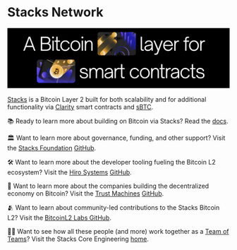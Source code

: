 # Stacks Network 

![Untitled](banner.png)

[Stacks](https://www.stacks.co/) is a Bitcoin Layer 2 built for both scalability and for additional functionality via [Clarity](https://clarity-lang.org/) smart contracts and [sBTC](https://sbtc.tech/).

📚 Ready to learn more about building on Bitcoin via Stacks?  Read the [docs](https://docs.stacks.co/docs/intro).

🏛️ Want to learn more about governance, funding, and other support? Visit the [Stacks Foundation](https://stacks.org/) [GitHub](https://github.com/stacksgov).

🛠️ Want to learn more about the developer tooling fueling the Bitcoin L2 ecosystem?  Visit the [Hiro Systems](https://www.hiro.so/) [GitHub](https://github.com/hirosystems).

🌆 Want to learn more about the companies building the decentralized economy on Bitcoin? Visit the [Trust Machines](https://trustmachines.co/) [GitHub](https://github.com/Trust-Machines).

🫂 Want to learn about community-led contributions to the Stacks Bitcoin L2? Visit the [BitcoinL2 Labs GitHub](https://github.com/BitcoinL2-Labs).

👨‍🌾 Want to see how all these people (and more) work together as a [Team of Teams](https://www.mcchrystalgroup.com/insights/what-kind-of-leader-can-lead-a-team-of-teams-the-6-principles-of-leading-like-a-gardener/)? Visit the Stacks Core Engineering [home](UPDATE).